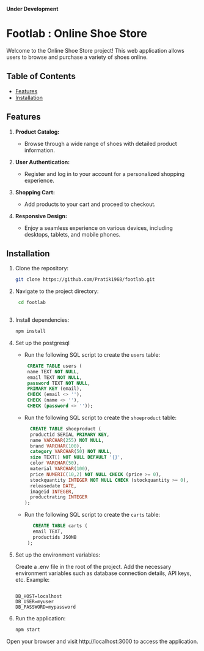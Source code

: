 **Under Development**

# Footlab :  Online Shoe Store

Welcome to the Online Shoe Store project! This web application allows users to browse and purchase a variety of shoes online.

## Table of Contents

- [Features](#features)
- [Installation](#installation)



## Features

1. **Product Catalog:**
   - Browse through a wide range of shoes with detailed product information.

2. **User Authentication:**
   - Register and log in to your account for a personalized shopping experience.

3. **Shopping Cart:**
   - Add products to your cart and proceed to checkout.

4. **Responsive Design:**
   - Enjoy a seamless experience on various devices, including desktops, tablets, and mobile phones.

## Installation

1. Clone the repository:
   ```bash
   git clone https://github.com/Pratik1968/footlab.git
2. Navigate to the project directory:
   ```bash
    cd footlab
  
    ```

3. Install dependencies:
    ```bash
    npm install
    ```
4. Set up the postgresql
    - Run the following SQL script to create the `users` table:
      ```sql
       CREATE TABLE users (
       name TEXT NOT NULL,
       email TEXT NOT NULL,
       password TEXT NOT NULL,
       PRIMARY KEY (email),
       CHECK (email <> ''),
       CHECK (name <> ''),
       CHECK (password <> ''));
      ```
    -  Run the following SQL script to create the `shoeproduct` table:
       ```sql
         CREATE TABLE shoeproduct (
         productid SERIAL PRIMARY KEY,
         name VARCHAR(255) NOT NULL,
         brand VARCHAR(100),
         category VARCHAR(50) NOT NULL,
         size TEXT[] NOT NULL DEFAULT '{}',
         color VARCHAR(50),
         material VARCHAR(100),
         price NUMERIC(10,2) NOT NULL CHECK (price >= 0),
         stockquantity INTEGER NOT NULL CHECK (stockquantity >= 0),
         releasedate DATE,
         imageid INTEGER,
         productrating INTEGER
       );
       ```

   - Run the following SQL script to create the `carts` table:
      ```sql
         CREATE TABLE carts (
         email TEXT,
         productids JSONB
       );
       ```
6. Set up the environment variables:

    Create a .env file in the root of the project.
    Add the necessary environment variables such as database connection details, API keys, etc. Example:

    ```env

    DB_HOST=localhost
    DB_USER=myuser
    DB_PASSWORD=mypassword

    ```
7. Run the application:
    ```bash
    npm start
    ```
Open your browser and visit http://localhost:3000 to access the application.

